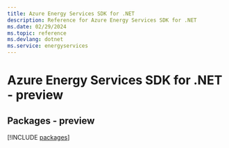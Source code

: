 ```yaml
---
title: Azure Energy Services SDK for .NET
description: Reference for Azure Energy Services SDK for .NET
ms.date: 02/29/2024
ms.topic: reference
ms.devlang: dotnet
ms.service: energyservices
---
```

# Azure Energy Services SDK for .NET - preview
## Packages - preview
[!INCLUDE [packages](energy-services-index.md)]